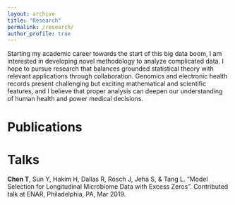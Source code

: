 ```yaml
---
layout: archive
title: "Research"
permalink: /research/
author_profile: true
---
```


Starting my academic career towards the start of this big data boom, I am interested in developing novel methodology to analyze complicated data. I hope to pursue research that balances grounded statistical theory with relevant applications through collaboration. Genomics and electronic health records present challenging but exciting mathematical and scientific features, and I believe that proper analysis can deepen our understanding of human health and power medical decisions. 

# Publications

# Talks
**Chen T**, Sun Y, Hakim H, Dallas R, Rosch J, Jeha S, & Tang L. “Model Selection for Longitudinal Microbiome Data with Excess Zeros”. Contributed talk at ENAR, Philadelphia, PA, Mar 2019.
